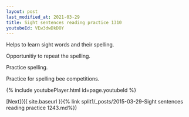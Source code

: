 ```yaml
---
layout: post
last_modified_at: 2021-03-29
title: Sight sentences reading practice 1310
youtubeId: VEw3dwDkDOY
---
```

 
 
Helps to learn sight words and their spelling.

Opportunitiy to repeat the spelling. 

Practice spelling. 
 
Practice for spelling bee competitions. 
 
{% include youtubePlayer.html id=page.youtubeId %}
 
 

[Next]({{ site.baseurl }}{% link  split1/_posts/2015-03-29-Sight sentences reading practice 1243.md%})
 
